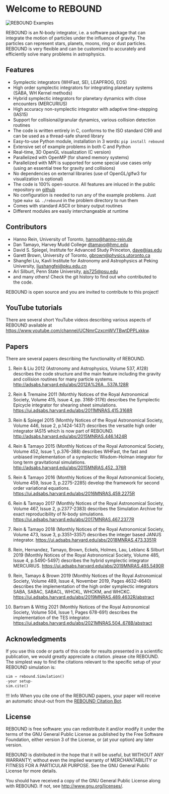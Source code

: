 # Welcome to REBOUND

![REBOUND Examples](img/reboundbanner.png)

REBOUND is an N-body integrator, i.e. a software package that can integrate the motion of particles under the influence of gravity. The particles can represent stars, planets, moons, ring or dust particles. REBOUND is very flexible and can be customized to accurately and efficiently solve many problems in astrophysics.  

## Features

* Symplectic integrators (WHFast, SEI, LEAPFROG, EOS)
* High order symplectic integrators for integrating planetary systems (SABA, WH Kernel methods)
* Hybrid symplectic integrators for planetary dynamics with close encounters (MERCURIUS)
* High accuracy non-symplectic integrator with adaptive time-stepping (IAS15)
* Support for collisional/granular dynamics, various collision detection routines
* The code is written entirely in C, conforms to the ISO standard C99 and can be used as a thread-safe shared library
* Easy-to-use Python module, installation in 3 words: `pip install rebound`
* Extensive set of example problems in both C and Python
* Real-time, 3D OpenGL visualization (C version)
* Parallelized with OpenMP (for shared memory systems)
* Parallelized with MPI is supported for some special use cases only (using an essential tree for gravity and collisions)
* No dependencies on external libraries (use of OpenGL/glfw3 for visualization is optional)
* The code is 100% open-source. All features are inluced in the public repository on [github](https://github.com/hannorein/rebound)
* No configuration is needed to run any of the example problems. Just type `make && ./rebound` in the problem directory to run them
* Comes with standard ASCII or binary output routines
* Different modules are easily interchangeable at runtime

## Contributors

* Hanno Rein, University of Toronto, <hanno@hanno-rein.de>
* Dan Tamayo, Harvey Mudd College <dtamayo@hmc.edu>
* David S. Spiegel, Institute for Advanced Study Princeton, <dave@ias.edu>
* Garett Brown, University of Toronto, <gbrown@physics.utoronto.ca>
* Shangfei Liu, Kavli Institute for Astronomy and Astrophysics at Peking University, <liushangfei@pku.edu.cn>
* Ari Silburt, Penn State University, <ajs725@psu.edu>
* and many others! Check the git history to find out who contributed to the code.

REBOUND is open source and you are invited to contribute to this project! 

## YouTube tutorials

There are several short YouTube videos describing various aspects of REBOUND available at <https://www.youtube.com/channel/UCNmrCzxcmWVTBwtDPPLxkkw>.

## Papers

There are several papers describing the functionality of REBOUND.

1. Rein & Liu 2012 (Astronomy and Astrophysics, Volume 537, A128) describes the code structure and the main feature including the gravity and collision routines for many particle systems. <http://adsabs.harvard.edu/abs/2012A%26A...537A.128R>

2. Rein & Tremaine 2011 (Monthly Notices of the Royal Astronomical Society, Volume 415, Issue 4, pp. 3168-3176) describes the Symplectic Epicycle integrator for shearing sheet simulations. <https://ui.adsabs.harvard.edu/abs/2011MNRAS.415.3168R>

3. Rein & Spiegel 2015 (Monthly Notices of the Royal Astronomical Society, Volume 446, Issue 2, p.1424-1437) describes the versatile high order integrator IAS15 which is now part of REBOUND. <http://adsabs.harvard.edu/abs/2015MNRAS.446.1424R>

4. Rein & Tamayo 2015 (Monthly Notices of the Royal Astronomical Society, Volume 452, Issue 1, p.376-388) describes WHFast, the fast and unbiased implementation of a symplectic Wisdom-Holman integrator for long term gravitational simulations. <http://adsabs.harvard.edu/abs/2015MNRAS.452..376R>

5. Rein & Tamayo 2016 (Monthly Notices of the Royal Astronomical Society, Volume 459, Issue 3, p.2275-2285) develop the framework for second order variational equations. <https://ui.adsabs.harvard.edu/abs/2016MNRAS.459.2275R>

6. Rein & Tamayo 2017 (Monthly Notices of the Royal Astronomical Society, Volume 467, Issue 2, p.2377-2383) describes the Simulation Archive for exact reproducibility of N-body simulations. <https://ui.adsabs.harvard.edu/abs/2017MNRAS.467.2377R>

7. Rein & Tamayo 2018 (Monthly Notices of the Royal Astronomical Society, Volume 473, Issue 3, p.3351–3357) describes the integer based JANUS integrator. <https://ui.adsabs.harvard.edu/abs/2018MNRAS.473.3351R>

8. Rein, Hernandez, Tamayo, Brown, Eckels, Holmes, Lau, Leblanc & Silburt 2019 (Monthly Notices of the Royal Astronomical Society, Volume 485, Issue 4, p.5490-5497) describes the hybrid symplectic integrator MERCURIUS. <https://ui.adsabs.harvard.edu/abs/2019MNRAS.485.5490R>

9. Rein, Tamayo & Brown 2019 (Monthly Notices of the Royal Astronomical Society, Volume 489, Issue 4, November 2019, Pages 4632-4640) describes the implementation of the high order symplectic integrators SABA, SABAC, SABACL, WHCKL, WHCKM, and WHCKC. <https://ui.adsabs.harvard.edu/abs/2019MNRAS.489.4632R/abstract>

10. Bartram & Wittig 2021 (Monthly Notices of the Royal Astronomical Society, Volume 504, Issue 1, Pages 678-691) describes the implementation of the TES integrator. <https://ui.adsabs.harvard.edu/abs/2021MNRAS.504..678B/abstract>

## Acknowledgments

If you use this code or parts of this code for results presented in a scientific publication, we would greatly appreciate a citation.
please cite REBOUND.
The simplest way to find the citations relevant to the specific setup of your REBOUND simulation is: 

```python
sim = rebound.Simulation()
-your setup-
sim.cite()
```

!!! Info
    When you cite one of the REBOUND papers, your paper will receive an automatic shout-out from the [REBOUND Citation Bot](https://botsin.space/@reboundbot). 

## License

REBOUND is free software: you can redistribute it and/or modify it under the terms of the GNU General Public License as published by the Free Software Foundation, either version 3 of the License, or (at your option) any later version.

REBOUND is distributed in the hope that it will be useful, but WITHOUT ANY WARRANTY; without even the implied warranty of MERCHANTABILITY or FITNESS FOR A PARTICULAR PURPOSE.  See the GNU General Public License for more details.

You should have received a copy of the GNU General Public License along with REBOUND.  If not, see <http://www.gnu.org/licenses/>.


